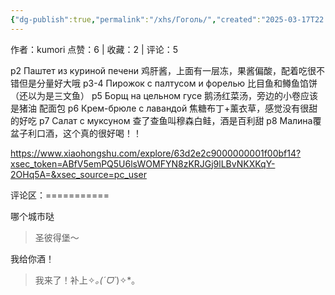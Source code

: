 ```yaml
---
{"dg-publish":true,"permalink":"/xhs/Гоголь/","created":"2025-03-17T22:39:04.725+08:00","updated":"2025-03-17T22:39:04.725+08:00"}
---
```


作者：kumori
点赞：6   |   收藏：2   |   评论：5

p2 Паштет из куриной печени 鸡肝酱，上面有一层冻，果酱偏酸，配着吃很不错但是分量好大哦
p3-4 Пирожок с палтусом и форелью 比目鱼和鳟鱼馅饼（还以为是三文鱼）
p5 Борщ на цельном гусе 鹅汤红菜汤，旁边的小卷应该是猪油 配面包
p6 Крем-брюле с лавандой 焦糖布丁+薰衣草，感觉没有很甜的好吃
p7 Салат с муксуном 查了查鱼叫穆森白鲑，酒是百利甜
p8 Малина覆盆子利口酒，这个真的很好喝！！

https://www.xiaohongshu.com/explore/63d2e2c9000000001f00bf14?xsec_token=ABfV5emPQ5U6lsWOMFYN8zKRJGj9lLBvNKXKqY-2OHq5A=&xsec_source=pc_user

评论区：===========

哪个城市哒

> 圣彼得堡～

我给你酒！

> 我来了！补上✧*｡(ˊᗜˋ*)✧*｡